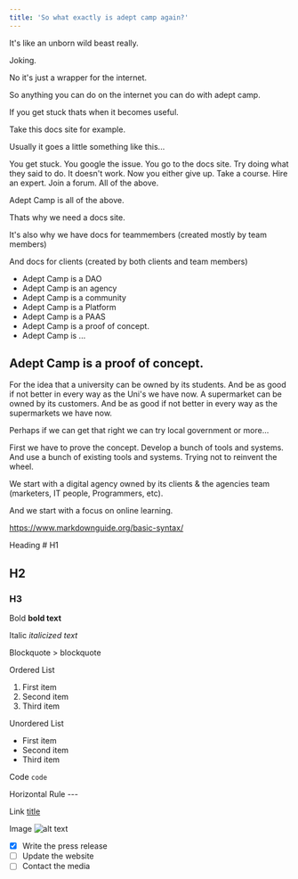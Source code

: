 ```yaml
---
title: 'So what exactly is adept camp again?'
---
```


It's like an unborn wild beast really.

Joking. 

No it's just a wrapper for the internet.

So anything you can do on the internet you can do with adept camp.

If you get stuck thats when it becomes useful.

Take this docs site for example.

Usually it goes a little something like this...

You get stuck. You google the issue. You go to the docs site. Try doing what they said to do. It doesn't work. Now you either give up. Take a course. Hire an expert. Join a forum. All of the above.

Adept Camp is all of the above.

Thats why we need a docs site.

It's also why we have docs for teammembers (created mostly by team members)

And docs for clients (created by both clients and team members)

- Adept Camp is a DAO
- Adept Camp is an agency
- Adept Camp is a community
- Adept Camp is a Platform
- Adept Camp is a PAAS
- Adept Camp is a proof of concept.
- Adept Camp is ...


## Adept Camp is a proof of concept.

For the idea that a university can be owned by its students. And be as good if not better in every way as the Uni's we have now.
A supermarket can be owned by its customers. And be as good if not better in every way as the supermarkets we have now. 

Perhaps if we can get that right we can try local government or more...

First we have to prove the concept. Develop a bunch of tools and systems. And use a bunch of existing tools and systems. Trying not to reinvent the wheel. 

We start with a digital agency owned by its clients & the agencies team (marketers, IT people, Programmers, etc).

And we start with a focus on online learning. 




https://www.markdownguide.org/basic-syntax/



Heading	# H1
## H2
### H3
Bold	**bold text**

Italic	*italicized text*

Blockquote	> blockquote

Ordered List	

1. First item
2. Second item
3. Third item

Unordered List	

- First item
- Second item
- Third item

Code	`code`

Horizontal Rule	---

Link	[title](https://www.example.com)

Image	![alt text](image.jpg)

- [x] Write the press release
- [ ] Update the website
- [ ] Contact the media
